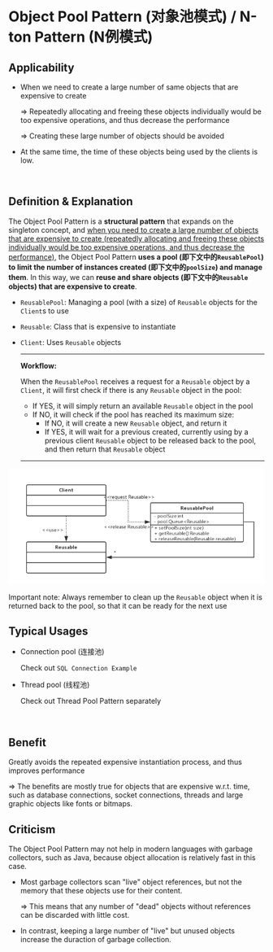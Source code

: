 # Object Pool Pattern (对象池模式) / N-ton Pattern (N例模式)

## Applicability

* When we need to create a large number of same objects that are expensive to create

  => Repeatedly allocating and freeing these objects individually would be too expensive operations, and thus decrease the performance

  => Creating these large number of objects should be avoided

* At the same time, the time of these objects being used by the clients is low.

<br>

## Definition & Explanation

The Object Pool Pattern is a **structural pattern** that expands on the singleton concept, and <u>when you need to create a large number of objects that are expensive to create (repeatedly allocating and freeing these objects individually would be too expensive operations, and thus decrease the performance)</u>, the Object Pool Pattern **uses a pool (即下文中的`ReusablePool`) to limit the number of instances created (即下文中的`poolSize`) and manage them**. In this way, we can **reuse and share objects (即下文中的`Reusable` objects) that are expensive to create**.

* `ReusablePool`: Managing a pool (with a size) of `Reusable` objects for the `Client`s to use

* `Reusable`: Class that is expensive to instantiate

* `Client`: Uses `Reusable` objects

  ***

  **Workflow:**

  When the `ReusablePool` receives a request for a `Reusable` object by a `Client`, it will first check if there is any `Reusable` object in the pool:

  * If YES, it will simply return an available `Reusable` object in the pool
  * If NO, it will check if the pool has reached its maximum size:
    * If NO, it will create a new `Reusable` object, and return it
    * If YES, it will wait for a previous created, currently using by a previous client `Reusable` object to be released back to the pool, and then return that `Reusable` object

  ***

<img src="https://github.com/Ziang-Lu/Design-Patterns/blob/master/2-Creational%20Patterns/5-Object%20Pool%20Pattern/class_diagram.png?raw=true">

Important note: Always remember to clean up the `Reusable` object when it is returned back to the pool, so that it can be ready for the next use

## Typical Usages

* Connection pool (连接池)

  Check out `SQL Connection Example`

* Thread pool (线程池)

  Check out Thread Pool Pattern separately

<br>

## Benefit

Greatly avoids the repeated expensive instantiation process, and thus improves performance

=> The benefits are mostly true for objects that are expensive w.r.t. time, such as database connections, socket connections, threads and large graphic objects like fonts or bitmaps.

## Criticism

The Object Pool Pattern may not help in modern languages with garbage collectors, such as Java, because object allocation is relatively fast in this case.

- Most garbage collectors scan "live" object references, but not the memory that these objects use for their content.

  => This means that any number of "dead" objects without references can be discarded with little cost.

- In contrast, keeping a large number of "live" but unused objects increase the duraction of garbage collection.